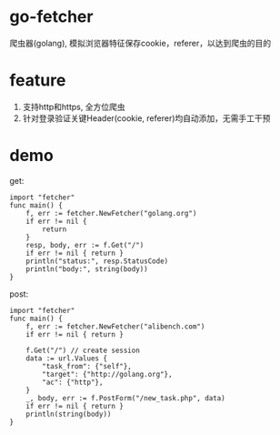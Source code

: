 go-fetcher
==========

爬虫器(golang), 模拟浏览器特征保存cookie，referer，以达到爬虫的目的

feature
=========
1. 支持http和https, 全方位爬虫
2. 针对登录验证关键Header(cookie, referer)均自动添加，无需手工干预

demo
=========
get:

```{go}
import "fetcher"
func main() {
    f, err := fetcher.NewFetcher("golang.org")
    if err != nil {
        return
    }
    resp, body, err := f.Get("/")
    if err != nil { return }
    println("status:", resp.StatusCode)
    println("body:", string(body))
}
```

post:

```{go}
import "fetcher"
func main() {
    f, err := fetcher.NewFetcher("alibench.com")
    if err != nil { return }
	
    f.Get("/") // create session
    data := url.Values {
        "task_from": {"self"},
        "target": {"http://golang.org"},
        "ac": {"http"},
    }
    _, body, err := f.PostForm("/new_task.php", data)
    if err != nil { return }
    println(string(body))
}
```
